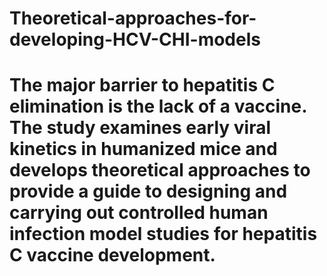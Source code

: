 # Theoretical-approaches-for-developing-HCV-CHI-models
# The major barrier to hepatitis C elimination is the lack of a vaccine. The study examines early viral kinetics in humanized mice and develops theoretical approaches to provide a guide to designing and carrying out controlled human infection model studies for hepatitis C vaccine development.
